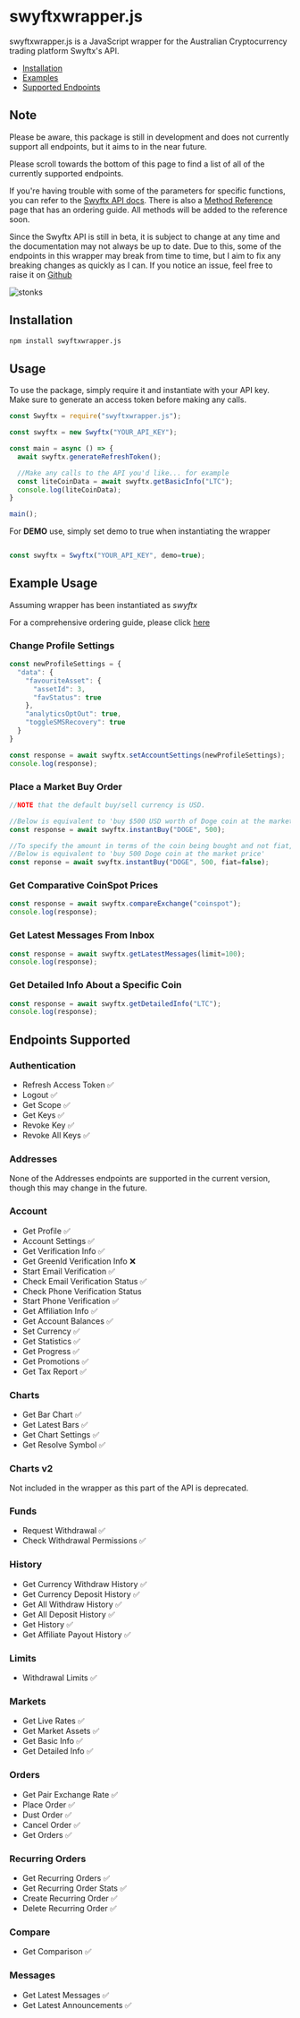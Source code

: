 # swyftxwrapper.js

swyftxwrapper.js is a JavaScript wrapper for the Australian Cryptocurrency trading platform Swyftx's API.

* [Installation](#installation)
* [Examples](#example-usage)
* [Supported Endpoints](#endpoints-supported)


## Note

Please be aware, this package is still in development and does not currently support all endpoints, but it aims to in the near future. 

Please scroll towards the bottom of this page to find a list of all of the currently supported endpoints.

If you're having trouble with some of the parameters for specific functions, you can refer to the [Swyftx API docs](https://docs.swyftx.com.au/). There is also a [Method Reference](https://github.com/jesse10klein/SwyftxWrapper.js/blob/main/MethodReference.md) page that has an ordering guide. All methods will be added to the reference soon.

Since the Swyftx API is still in beta, it is subject to change at any time and the documentation may not always be up to date. Due to this, some of the endpoints in this wrapper may break from time to time, but I aim to fix any breaking changes as quickly as I can. If you notice an issue, feel free to raise it on [Github](https://github.com/jesse10klein/SwyftxWrapper.js)

![stonks](https://media.giphy.com/media/XDAY1NNG2VvobAp9o0/giphy.gif)

## Installation

```bash
npm install swyftxwrapper.js
```

## Usage

To use the package, simply require it and instantiate with your API key. Make sure to generate an access token before making any calls.

```javascript
const Swyftx = require("swyftxwrapper.js");

const swyftx = new Swyftx("YOUR_API_KEY");

const main = async () => {
  await swyftx.generateRefreshToken();

  //Make any calls to the API you'd like... for example
  const liteCoinData = await swyftx.getBasicInfo("LTC");
  console.log(liteCoinData);
}

main();
```

For **DEMO** use, simply set demo to true when instantiating the wrapper

```javascript

const swyftx = Swyftx("YOUR_API_KEY", demo=true);

```

## Example Usage

Assuming wrapper has been instantiated as *swyftx*

For a comprehensive ordering guide, please click [here](https://github.com/jesse10klein/SwyftxWrapper.js/blob/main/MethodReference.md)

### Change Profile Settings

```javascript
const newProfileSettings = {
  "data": {
    "favouriteAsset": {
      "assetId": 3,
      "favStatus": true
    },
    "analyticsOptOut": true,
    "toggleSMSRecovery": true
  }
}

const response = await swyftx.setAccountSettings(newProfileSettings);
console.log(response);
```

### Place a Market Buy Order

```javascript
//NOTE that the default buy/sell currency is USD.

//Below is equivalent to 'buy $500 USD worth of Doge coin at the market price'
const response = await swyftx.instantBuy("DOGE", 500);

//To specify the amount in terms of the coin being bought and not fiat, set fiat=false
//Below is equivalent to 'buy 500 Doge coin at the market price'
const reponse = await swyftx.instantBuy("DOGE", 500, fiat=false);

```

### Get Comparative CoinSpot Prices

```javascript
const response = await swyftx.compareExchange("coinspot");
console.log(response);
```

### Get Latest Messages From Inbox
```javascript
const response = await swyftx.getLatestMessages(limit=100);
console.log(response);
```

### Get Detailed Info About a Specific Coin
```javascript
const response = await swyftx.getDetailedInfo("LTC");
console.log(response);
```


## Endpoints Supported

### Authentication
* Refresh Access Token &#x2705;
* Logout &#x2705;
* Get Scope &#x2705;
* Get Keys &#x2705;
* Revoke Key &#x2705;
* Revoke All Keys &#x2705;

### Addresses

None of the Addresses endpoints are supported in the current version, though this may change in the future.

### Account

* Get Profile &#x2705;
* Account Settings &#x2705;
* Get Verification Info &#x2705;
* Get GreenId Verification Info &#10060;
* Start Email Verification &#x2705;
* Check Email Verification Status &#x2705;
* Check Phone Verification Status
* Start Phone Verification &#x2705;
* Get Affiliation Info &#x2705;
* Get Account Balances &#x2705;
* Set Currency &#x2705;
* Get Statistics &#x2705;
* Get Progress &#x2705;
* Get Promotions &#x2705;
* Get Tax Report &#x2705;

### Charts

* Get Bar Chart &#x2705;
* Get Latest Bars &#x2705;
* Get Chart Settings &#x2705;
* Get Resolve Symbol &#x2705;

### Charts v2

Not included in the wrapper as this part of the API is deprecated.

### Funds

* Request Withdrawal &#x2705;
* Check Withdrawal Permissions &#x2705;

### History

* Get Currency Withdraw History &#x2705;
* Get Currency Deposit History &#x2705;
* Get All Withdraw History &#x2705;
* Get All Deposit History &#x2705;
* Get History &#x2705;
* Get Affiliate Payout History &#x2705;

### Limits

* Withdrawal Limits &#x2705;

### Markets

* Get Live Rates &#x2705;
* Get Market Assets &#x2705;
* Get Basic Info &#x2705;
* Get Detailed Info &#x2705;

### Orders

* Get Pair Exchange Rate &#x2705;
* Place Order &#x2705;
* Dust Order &#x2705;
* Cancel Order &#x2705;
* Get Orders &#x2705;

### Recurring Orders

* Get Recurring Orders &#x2705;
* Get Recurring Order Stats &#x2705;
* Create Recurring Order &#x2705;
* Delete Recurring Order &#x2705;

### Compare

* Get Comparison &#x2705;

### Messages

* Get Latest Messages &#x2705;
* Get Latest Announcements &#x2705;


